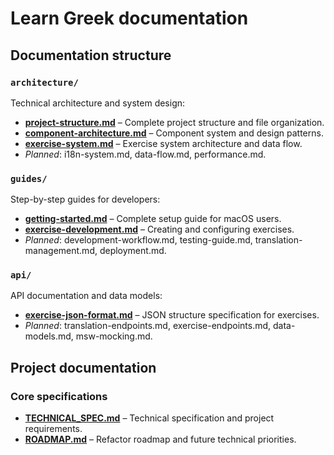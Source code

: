 # Learn Greek documentation

## Documentation structure

### `architecture/`

Technical architecture and system design:

- [**project-structure.md**](architecture/project-structure.md) – Complete project structure and file organization.
- [**component-architecture.md**](architecture/component-architecture.md) – Component system and design patterns.
- [**exercise-system.md**](architecture/exercise-system.md) – Exercise system architecture and data flow.
- _Planned_: i18n-system.md, data-flow.md, performance.md.

### `guides/`

Step-by-step guides for developers:

- [**getting-started.md**](guides/getting-started.md) – Complete setup guide for macOS users.
- [**exercise-development.md**](guides/exercise-development.md) – Creating and configuring exercises.
- _Planned_: development-workflow.md, testing-guide.md, translation-management.md, deployment.md.

### `api/`

API documentation and data models:

- [**exercise-json-format.md**](exercise-json-format.md) – JSON structure specification for exercises.
- _Planned_: translation-endpoints.md, exercise-endpoints.md, data-models.md, msw-mocking.md.

## Project documentation

### Core specifications

- [**TECHNICAL_SPEC.md**](TECHNICAL_SPEC.md) – Technical specification and project requirements.
- [**ROADMAP.md**](ROADMAP.md) – Refactor roadmap and future technical priorities.
